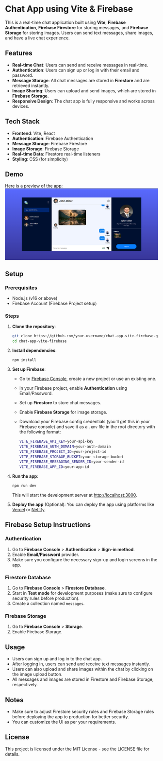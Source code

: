 # Chat App using Vite & Firebase

This is a real-time chat application built using **Vite**, **Firebase Authentication**, **Firebase Firestore** for storing messages, and **Firebase Storage** for storing images. Users can send text messages, share images, and have a live chat experience.

## Features
- **Real-time Chat**: Users can send and receive messages in real-time.
- **Authentication**: Users can sign up or log in with their email and password.
- **Message Storage**: All chat messages are stored in **Firestore** and are retrieved instantly.
- **Image Sharing**: Users can upload and send images, which are stored in **Firebase Storage**.
- **Responsive Design**: The chat app is fully responsive and works across devices.

## Tech Stack
- **Frontend**: Vite, React
- **Authentication**: Firebase Authentication
- **Message Storage**: Firebase Firestore
- **Image Storage**: Firebase Storage
- **Real-time Data**: Firestore real-time listeners
- **Styling**: CSS (for simplicity)

## Demo

Here is a preview of the app:
![Chat App Demo](./demo-chat-image.png)

## Setup

### Prerequisites
- Node.js (v16 or above)
- Firebase Account (Firebase Project setup)

### Steps

1. **Clone the repository**:
    ```bash
    git clone https://github.com/your-username/chat-app-vite-firebase.git
    cd chat-app-vite-firebase
    ```

2. **Install dependencies**:
    ```bash
    npm install
    ```

3. **Set up Firebase**:
   - Go to [Firebase Console](https://console.firebase.google.com/), create a new project or use an existing one.
   - In your Firebase project, enable **Authentication** using Email/Password.
   - Set up **Firestore** to store chat messages.
   - Enable **Firebase Storage** for image storage.
   - Download your Firebase config credentials (you'll get this in your Firebase console) and save it as a `.env` file in the root directory with the following format:

     ```bash
     VITE_FIREBASE_API_KEY=your-api-key
     VITE_FIREBASE_AUTH_DOMAIN=your-auth-domain
     VITE_FIREBASE_PROJECT_ID=your-project-id
     VITE_FIREBASE_STORAGE_BUCKET=your-storage-bucket
     VITE_FIREBASE_MESSAGING_SENDER_ID=your-sender-id
     VITE_FIREBASE_APP_ID=your-app-id
     ```

4. **Run the app**:
    ```bash
    npm run dev
    ```

    This will start the development server at [http://localhost:3000](http://localhost:3000).

5. **Deploy the app** (Optional):
   You can deploy the app using platforms like [Vercel](https://vercel.com) or [Netlify](https://www.netlify.com).

## Firebase Setup Instructions

### Authentication
1. Go to **Firebase Console** > **Authentication** > **Sign-in method**.
2. Enable **Email/Password** provider.
3. Make sure you configure the necessary sign-up and login screens in the app.

### Firestore Database
1. Go to **Firebase Console** > **Firestore Database**.
2. Start in **Test mode** for development purposes (make sure to configure security rules before production).
3. Create a collection named `messages`.

### Firebase Storage
1. Go to **Firebase Console** > **Storage**.
2. Enable Firebase Storage.

## Usage

- Users can sign up and log in to the chat app.
- After logging in, users can send and receive text messages instantly.
- Users can also upload and share images within the chat by clicking on the image upload button.
- All messages and images are stored in Firestore and Firebase Storage, respectively.

## Notes

- Make sure to adjust Firestore security rules and Firebase Storage rules before deploying the app to production for better security.
- You can customize the UI as per your requirements.
  
## License

This project is licensed under the MIT License - see the [LICENSE](LICENSE) file for details.

